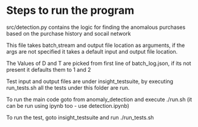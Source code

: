 # Steps to run the program

src/detection.py contains the logic for finding the anomalous purchases based on the purchase history and socail network

This file takes batch,stream and output file location as arguments, if the args are not specified it takes a default input and output file location.

The Values of D and T are picked from first line of batch_log.json, if its not present it defaults them to 1 and 2
 
Test input and output files are under insight_testsuite, by executing run_tests.sh  all the tests under this folder are run.

To run the main code goto from anomaly_detection and execute ./run.sh (it can be run using ipynb too - use detection.ipynb)

To run the test, goto insight_testsuite and run ./run_tests.sh 


